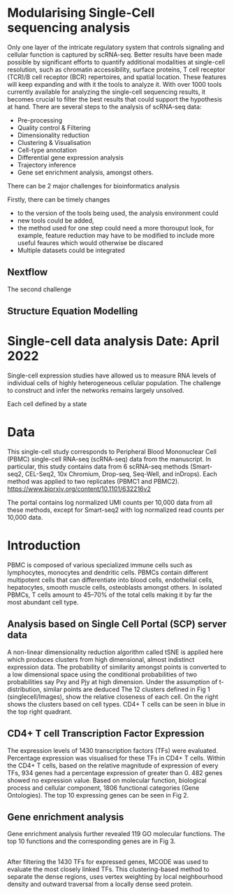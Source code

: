 # Modularising Single-Cell sequencing analysis
Only one layer of the intricate regulatory system that controls signaling and cellular function is captured by scRNA-seq. Better results have been made possible by significant efforts to quantify additional modalities at single-cell resolution, such as chromatin accessibility, surface proteins, T cell receptor (TCR)/B cell receptor (BCR) repertoires, and spatial location. These features will keep expanding and with it the tools to analyze it. With over 1000 tools currently available for analyzing the single-cell sequencing results, it becomes crucial to filter the best results that could support the hypothesis at hand. There are several steps to the analysis of scRNA-seq data: 
* Pre-processing
* Quality control & Filtering
* Dimensionality reduction
* Clustering & Visualisation
* Cell-type annotation
* Differential gene expression analysis
* Trajectory inference
* Gene set enrichment analysis, amongst others.

There can be 2 major challenges for bioinformatics analysis        

Firstly, there can be timely changes
  * to the version of the tools being used, the analysis environment could  
  * new tools could be added,
  * the method used for one step could need a more thorouput look, for example, feature reduction may have to be modified to include more useful feaures which would otherwise be discared
  * Multiple datasets could be integrated  


## Nextflow 



The second challenge 

## Structure Equation Modelling





















# Single-cell data analysis Date: April 2022
Single-cell expression studies have allowed us to measure RNA levels of individual cells of highly heterogeneous cellular population. The challenge to construct and infer the networks remains largely unsolved.

Each cell defined by a state 

# Data
This single-cell study corresponds to Peripheral Blood Mononuclear Cell (PBMC) single-cell RNA-seq (scRNA-seq) data from the manuscript. In particular, this study contains data from 6 scRNA-seq methods (Smart-seq2, CEL-Seq2, 10x Chromium, Drop-seq, Seq-Well, and inDrops). Each method was applied to two replicates (PBMC1 and PBMC2).
https://www.biorxiv.org/content/10.1101/632216v2

The portal contains log normalized UMI counts per 10,000 data from all these methods, except for Smart-seq2 with log normalized read counts per 10,000 data.

# Introduction
PBMC is composed of various specialized immune cells such as lymphocytes, monocytes and dendritic cells. PBMCs contain different multipotent cells that can differentiate into blood cells, endothelial cells, hepatocytes, smooth muscle cells, osteoblasts amongst others. In isolated PBMCs, T cells amount to 45–70% of the total cells making it by far the most abundant cell type. 

## Analysis based on Single Cell Portal (SCP) server data
A non-linear dimensionality reduction algorithm called tSNE is applied here which produces clusters from high dimensional, almost indistinct expression data. The probability of similarity amongst points is converted to a low dimensional space using the conditional probabilities of two probabilities say Pxy and Pjy at high dimension. Under the assumption of t-distribution, similar points are deduced
The 12 clusters defined in Fig 1 (singlecell/Images), show the relative closeness of each cell. On the right shows the clusters based on cell types. CD4+ T cells can be seen in blue in the top right quadrant.    

## CD4+ T cell Transcription Factor Expression
The expression levels of 1430 transcription factors (TFs) were evaluated. Percentage expression was visualised for these TFs in CD4+ T cells. Within the CD4+ T cells, based on the relative magnitude of expression of every TFs, 934 genes had a percentage expression of greater than 0. 482 genes showed no expression value. Based on molecular function, biological process and cellular component, 1806 functional categories (Gene Ontologies). The top 10 expressing genes can be seen in Fig 2. 

## Gene enrichment analysis
Gene enrichment analysis further revealed 119 GO molecular functions. The top 10 functions and the corresponding genes are in Fig 3. 

## 
After filtering the 1430 TFs for expressed genes, MCODE was used to evaluate the most closely linked TFs. This clustering-based method to separate the dense regions, uses vertex weighting by local neighbourhood density and outward traversal from a locally dense seed protein.

